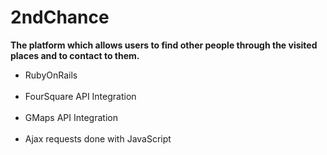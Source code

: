 # 2ndChance 

<strong>The platform which allows users to find other people through the visited places and to contact to them.</strong>

<ul>
  <li>RubyOnRails</li><br>
  <li>FourSquare API Integration</li><br>
  <li>GMaps API Integration</li><br>
  <li>Ajax requests done with JavaScript</li><br>
</ul>

